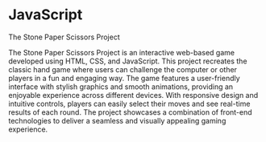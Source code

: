 # JavaScript

The Stone Paper Scissors Project

The Stone Paper Scissors Project is an interactive web-based game developed using HTML, CSS, and JavaScript. 
This project recreates the classic hand game where users can challenge the computer or other players in a fun and engaging way. The game features a user-friendly interface with stylish graphics and smooth animations, providing an enjoyable experience across different devices. With responsive design and intuitive controls, players can easily select their moves and see real-time results of each round. The project showcases a combination of front-end technologies to deliver a seamless and visually appealing gaming experience.
